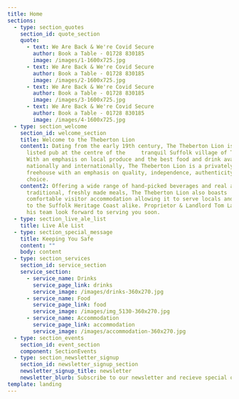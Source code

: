 ```yaml
---
title: Home
sections:
  - type: section_quotes
    section_id: quote_section
    quote:
      - text: We Are Back & We're Covid Secure
        author: Book a Table - 01728 830185
        image: /images/1-1600x725.jpg
      - text: We Are Back & We're Covid Secure
        author: Book a Table - 01728 830185
        image: /images/2-1600x725.jpg
      - text: We Are Back & We're Covid Secure
        author: Book a Table - 01728 830185
        image: /images/3-1600x725.jpg
      - text: We Are Back & We're Covid Secure
        author: Book a Table - 01728 830185
        image: /images/4-1600x725.jpg
  - type: section_welcome
    section_id: welcome_section
    title: Welcome to the Theberton Lion
    content1: Dating from the early 19th century, The Theberton Lion is a Grade II
      listed pub at the centre of the     tranquil Suffolk village of Theberton.
      With an emphasis on local produce and the best food and drink available
      nationally and internationally, The Theberton Lion is a privately run
      freehouse with an emphasis on quality, independence, authenticity and
      choice.
    content2: Offering a wide range of hand-picked beverages and real ales alongside
      traditional, freshly made meals, The Theberton Lion also boasts
      comfortable visitor accommodation allowing it to serve locals and visitors
      to the Suffolk Heritage Coast alike. Proprietor & Landlord Tom Lagden and
      his team look forward to serving you soon.
  - type: section_live_ale_list
    title: Live Ale List
  - type: section_special_message
    title: Keeping You Safe
    content: ""
    body: content
  - type: section_services
    section_id: service_section
    service_section:
      - service_name: Drinks
        service_page_link: drinks
        service_image: /images/drinks-360x270.jpg
      - service_name: Food
        service_page_link: food
        service_image: /images/img_5130-360x270.jpg
      - service_name: Accommodation
        service_page_link: accommodation
        service_image: /images/accommodation-360x270.jpg
  - type: section_events
    section_id: event_section
    component: SectionEvents
  - type: section_newsletter_signup
    section_id: newsletter_signup_section
    newsletter_signup_title: newsletter
    newsletter_blurb: Subscribe to our newsletter and recieve special offers and discounts
template: landing
---
```

